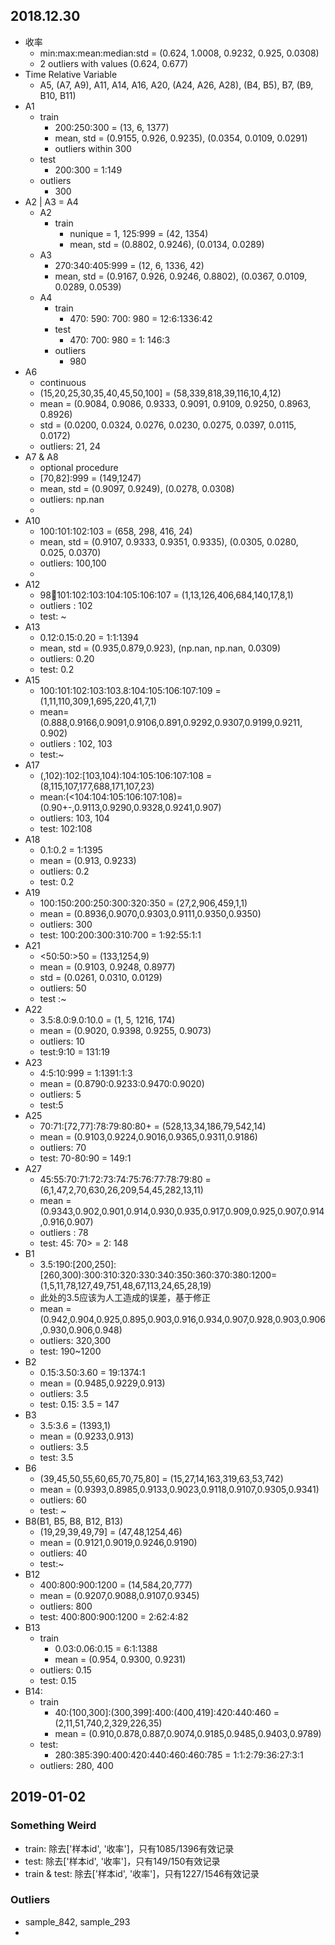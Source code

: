 ## 2018.12.30 ##

- 收率
	- min:max:mean:median:std = (0.624, 1.0008, 0.9232, 0.925, 0.0308)
	- 2 outliers with values (0.624, 0.677)
- Time Relative Variable
	- A5, (A7, A9), A11, A14, A16, A20, (A24, A26, A28), (B4, B5), B7, (B9, B10, B11)
- A1
	- train
		- 200:250:300 = (13, 6, 1377)
		- mean, std = (0.9155, 0.926, 0.9235), (0.0354, 0.0109, 0.0291)
		- outliers within 300
	- test 
		- 200:300 = 1:149
	- outliers
		- 300
- A2 | A3 = A4 
	- A2
		- train
			- nunique = 1, 125:999 = (42, 1354)
			- mean, std = (0.8802, 0.9246), (0.0134, 0.0289)
	- A3
		- 270:340:405:999 = (12, 6, 1336, 42)
		- mean, std = (0.9167, 0.926, 0.9246, 0.8802), (0.0367, 0.0109, 0.0289, 0.0539)
	- A4
		- train
			- 470: 590: 700: 980 = 12:6:1336:42
		- test
			- 470: 700: 980 = 1: 146:3
		- outliers
			- 980
- A6
	- continuous
	- (15,20,25,30,35,40,45,50,100] = (58,339,818,39,116,10,4,12)
	- mean = (0.9084, 0.9086, 0.9333, 0.9091, 0.9109, 0.9250, 0.8963, 0.8926)
	- std = (0.0200, 0.0324, 0.0276, 0.0230, 0.0275, 0.0397, 0.0115, 0.0172)
	- outliers: 21, 24
- A7 & A8 
	- optional procedure
	- [70,82]:999 = (149,1247)
	- mean, std = (0.9097, 0.9249), (0.0278, 0.0308)
	- outliers: np.nan
	- 
- A10 
	- 100:101:102:103 = (658, 298, 416, 24)
	- mean, std = (0.9107, 0.9333, 0.9351, 0.9335), (0.0305, 0.0280, 0.025, 0.0370)
	- outliers: 100,100
	- 
- A12 
	- 98:100:101:102:103:104:105:106:107 = (1,13,126,406,684,140,17,8,1)
	- outliers : 102
	- test: ~
- A13
	- 0.12:0.15:0.20 = 1:1:1394
	- mean, std = (0.935,0.879,0.923), (np.nan, np.nan, 0.0309)
	- outliers: 0.20
	- test: 0.2
- A15
	- 100:101:102:103:103.8:104:105:106:107:109 = (1,11,110,309,1,695,220,41,7,1)
	- mean=(0.888,0.9166,0.9091,0.9106,0.891,0.9292,0.9307,0.9199,0.9211, 0.902)
	- outliers : 102, 103
	- test:~
- A17
	- (,102):102:[103,104):104:105:106:107:108 = (8,115,107,177,688,171,107,23)
	- mean:(<104:104:105:106:107:108)=(0.90+-,0.9113,0.9290,0.9328,0.9241,0.907)
	- outliers: 103, 104
	- test: 102:108
- A18
	- 0.1:0.2 = 1:1395
	- mean = (0.913, 0.9233)
	- outliers: 0.2
	- test: 0.2
- A19
	- 100:150:200:250:300:320:350 = (27,2,906,459,1,1)
	- mean = (0.8936,0.9070,0.9303,0.9111,0.9350,0.9350)
	- outliers: 300
	- test: 100:200:300:310:700 = 1:92:55:1:1
- A21
	- <50:50:>50 = (133,1254,9)
	- mean = (0.9103, 0.9248, 0.8977)
	- std = (0.0261, 0.0310, 0.0129)
	- outliers: 50
	- test :~
- A22
	- 3.5:8.0:9.0:10.0 = (1, 5, 1216, 174)
	- mean = (0.9020, 0.9398, 0.9255, 0.9073)
	- outliers: 10
	- test:9:10 = 131:19
- A23
	- 4:5:10:999 = 1:1391:1:3
	- mean = (0.8790:0.9233:0.9470:0.9020)
	- outliers: 5
	- test:5
- A25
	- 70:71:[72,77]:78:79:80:80+ = (528,13,34,186,79,542,14)
	- mean = (0.9103,0.9224,0.9016,0.9365,0.9311,0.9186)
	- outliers: 70
	- test: 70-80:90 = 149:1
- A27
	- 45:55:70:71:72:73:74:75:76:77:78:79:80 = (6,1,47,2,70,630,26,209,54,45,282,13,11)
	- mean = (0.9343,0.902,0.901,0.914,0.930,0.935,0.917,0.909,0.925,0.907,0.914,0.916,0.907)
	- outliers : 78
	- test: 45:	70> = 2: 148
- B1
	- 3.5:190:[200,250]:[260,300):300:310:320:330:340:350:360:370:380:1200=(1,5,11,78,127,49,751,48,67,113,24,65,28,19)
	- 此处的3.5应该为人工造成的误差，基于修正
	- mean = (0.942,0.904,0.925,0.895,0.903,0.916,0.934,0.907,0.928,0.903,0.906,0.930,0.906,0.948)
	- outliers: 320,300
	- test: 190~1200
- B2
	- 0.15:3.50:3.60 = 19:1374:1 
	- mean = (0.9485,0.9229,0.913)
	- outliers: 3.5
	- test: 0.15: 3.5 = 147
- B3
	- 3.5:3.6 = (1393,1)
	- mean = (0.9233,0.913)
	- outliers: 3.5
	- test: 3.5
- B6
	- (39,45,50,55,60,65,70,75,80] = (15,27,14,163,319,63,53,742)
	- mean = (0.9393,0.8985,0.9133,0.9023,0.9118,0.9107,0.9305,0.9341)
	- outliers: 60
	- test: ~
- B8(B1, B5, B8, B12, B13)
	- (19,29,39,49,79] = (47,48,1254,46)
	- mean = (0.9121,0.9019,0.9246,0.9190)
	- outliers: 40
	- test:~
- B12
	- 400:800:900:1200 = (14,584,20,777)
	- mean = (0.9207,0.9088,0.9107,0.9345)
	- outliers: 800
	- test: 400:800:900:1200 = 2:62:4:82
- B13 
	- train
		- 0.03:0.06:0.15 = 6:1:1388
		- mean = (0.954, 0.9300, 0.9231)
	- outliers: 0.15
	- test: 0.15
- B14:
	- train
		- 40:(100,300]:(300,399]:400:(400,419]:420:440:460 = (2,11,51,740,2,329,226,35)
		- mean = (0.910,0.878,0.887,0.9074,0.9185,0.9485,0.9403,0.9789)	
	- test:
		- 280:385:390:400:420:440:460:460:785 = 1:1:2:79:36:27:3:1
	- outliers: 280, 400

## 2019-01-02 ##

### Something Weird ###
- train: 除去['样本id', '收率']，只有1085/1396有效记录
- test: 除去['样本id', '收率']，只有149/150有效记录
- train & test: 除去['样本id', '收率']，只有1227/1546有效记录

### Outliers ###
- sample_842, sample_293
- 